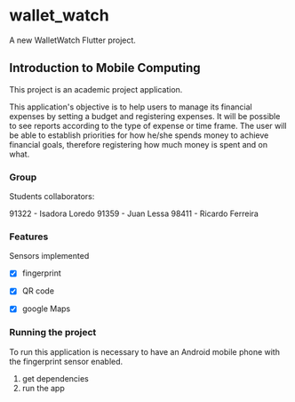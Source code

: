 # wallet_watch

A new WalletWatch Flutter project.

## Introduction to Mobile Computing

This project is an academic project application.

This application's objective is to help users to manage its financial expenses by setting a budget and registering expenses.
It will be possible to see reports according to the type of expense or time frame.
The user will be able to establish priorities for how he/she spends money to achieve financial goals, therefore registering how much money is spent and on what.


### Group

Students collaborators:

91322 - Isadora Loredo
91359 - Juan Lessa
98411 - Ricardo Ferreira


### Features

Sensors implemented
- [x] fingerprint
- [x] QR code
- [x] google Maps


### Running the project

To run this application is necessary to have an Android mobile phone with the fingerprint sensor enabled.

1. get dependencies
2. run the app
